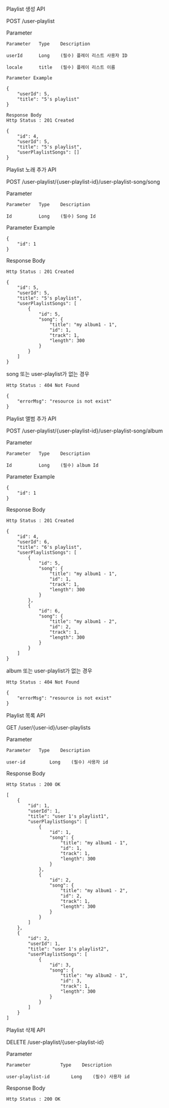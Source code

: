 Playlist 생성 API

POST /user-playlist
   
Parameter
~~~  
Parameter	Type	Description

userId  	Long	(필수) 플레이 리스트 사용자 ID

locale  	title	(필수) 플레이 리스트 이름
~~~    
~~~  
Parameter Example

{
	"userId": 5,
	"title": "5's playlist"
}
~~~       
~~~  
Response Body
Http Status : 201 Created     

{
    "id": 4,
    "userId": 5,
    "title": "5's playlist",
    "userPlaylistSongs": []
}
~~~                    

Playlist 노래 추가 API

POST /user-playlist/{user-playlist-id}/user-playlist-song/song

Parameter                            
~~~                                      
Parameter	Type	Description      
                                     
Id	        Long	(필수) Song Id
~~~ 
Parameter Example 
~~~              
{
	"id": 1
}               
~~~   
Response Body

~~~           
Http Status : 201 Created       

{
    "id": 5,
    "userId": 5,
    "title": "5's playlist",
    "userPlaylistSongs": [
        {
            "id": 5,
            "song": {
                "title": "my album1 - 1",
                "id": 1,
                "track": 1,
                "length": 300
            }
        }
    ]
}

~~~
song 또는 user-playlist가 없는 경우
~~~
Http Status : 404 Not Found 

{
    "errorMsg": "resource is not exist"
}
~~~

Playlist 앨범 추가 API

POST /user-playlist/{user-playlist-id}/user-playlist-song/album

Parameter                            
~~~                                      
Parameter	Type	Description      
                                     
Id	        Long	(필수) album Id
~~~ 
Parameter Example 
~~~              
{
	"id": 1
}               
~~~  
Response Body

~~~           
Http Status : 201 Created  

{
    "id": 4,
    "userId": 6,
    "title": "6's playlist",
    "userPlaylistSongs": [
        {
            "id": 5,
            "song": {
                "title": "my album1 - 1",
                "id": 1,
                "track": 1,
                "length": 300
            }
        },
        {
            "id": 6,
            "song": {
                "title": "my album1 - 2",
                "id": 2,
                "track": 1,
                "length": 300
            }
        }
    ]
}
~~~

album 또는 user-playlist가 없는 경우
~~~
Http Status : 404 Not Found 

{
    "errorMsg": "resource is not exist"
}
~~~

Playlist 목록 API

GET /user/{user-id}/user-playlists

Parameter                            
~~~                                      
Parameter	Type	Description      
                                     
user-id	        Long	(필수) 사용자 id
~~~ 
Response Body

~~~           
Http Status : 200 OK

[
    {
        "id": 1,
        "userId": 1,
        "title": "user 1's playlist1",
        "userPlaylistSongs": [
            {
                "id": 1,
                "song": {
                    "title": "my album1 - 1",
                    "id": 1,
                    "track": 1,
                    "length": 300
                }
            },
            {
                "id": 2,
                "song": {
                    "title": "my album1 - 2",
                    "id": 2,
                    "track": 1,
                    "length": 300
                }
            }
        ]
    },
    {
        "id": 2,
        "userId": 1,
        "title": "user 1's playlist2",
        "userPlaylistSongs": [
            {
                "id": 3,
                "song": {
                    "title": "my album2 - 1",
                    "id": 3,
                    "track": 1,
                    "length": 300
                }
            }
        ]
    }
]

~~~

Playlist 삭제 API

DELETE /user-playlist/{user-playlist-id}

Parameter                            
~~~                                      
Parameter	        Type	Description      
                                     
user-playlist-id        Long	(필수) 사용자 id
~~~ 

Response Body

~~~           
Http Status : 200 OK
~~~
